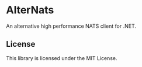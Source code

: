 # AlterNats

An alternative high performance NATS client for .NET.


License
---
This library is licensed under the MIT License.

